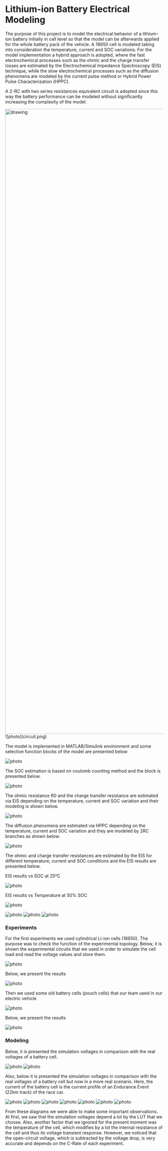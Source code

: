 # Lithium-ion Battery Electrical Modeling

The purpose of this project is to model the electrical behavior of a lithium-ion battery initially in cell level so that the model can be afterwards applied for the whole battery pack of the vehicle. A 18650 cell is modeled taking into consideration the temperature, current and SOC variations. For the model implementation a hybrid approach is adopted, where the fast electrochemical processes such as the ohmic and the charge transfer losses are estimated by the Electrochemical Impedance Spectroscopy (EIS) technique, while the slow electrochemical processes such as the diffusion phenomena are modeled by the current pulse method or Hybrid Power Pulse Characterization (HPPC).

A 2-RC with two series resistances equivalent circuit is adopted since this way the battery performance can be modeled without significantly increasing the complexity of the model.

<img src="circuit.png" alt="drawing" width="2000"/>
![photo](circuit.png)

The model is implemented in MATLAB/Simulink environment and some selective function blocks of the model are presented below

![photo](sim1.png)

The SOC estimation is based on coulomb counting method and the block is presented below.

![photo](sim2.png)

The ohmic resistance R0 and the charge transfer resistance are estimated via EIS depending on the temperature, current and SOC variation and their modeling is shown below.

![photo](sim3.png)

The diffusion phenomena are estimated via HPPC depending on the temperature, current and SOC variation and they are modeled by 2RC branches as shown below.

![photo](sim4.png)

The ohmic and charge transfer resistances are estimated by the EIS for different temperature, current and SOC conditions and the EIS results are presented below.

EIS results vs SOC at 25°C

![photo](eissoc.png)

EIS results vs Temperature at 50% SOC

![photo](eistemp.png)


![photo](Screenshots/Screenshot_8.png)
![photo](Screenshots/Screenshot_9.png)
![photo](Screenshots/Screenshot_10.png)

### Experiments

For the first experiments we used cylindrical Li-ion cells (18650). The purpose was to check the function of the experimental topology. Below, it is shown the experimental circuits that we used in order to simulate the cell load and read the voltage values and store them.

![photo](Screenshots/Screenshot_11.png)

Below, we present the results

![photo](Screenshots/Screenshot_13.png)


Then we used some old battery cells (pouch cells) that our team used in our electric vehicle

![photo](Screenshots/Screenshot_12.png)

Below, we present the results

![photo](Screenshots/Screenshot_14.png)

### Modeling

Below, it is presented the simulation voltages in comparison with the real voltages of a battery cell.

![photo](Screenshots/Screenshot_15.png)
![photo](Screenshots/Screenshot_16.png)

Also, below it is presented the simulation voltages in comparison with the real voltages of a battery cell but now in a more real scenario. Here, the current of the battery cell is the current profile of an Endurance Event (22km track) of the race car.

![photo](Screenshots/Screenshot_17.png)
![photo](Screenshots/Screenshot_18.png)
![photo](Screenshots/Screenshot_19.png)
![photo](Screenshots/Screenshot_20.png)
![photo](Screenshots/Screenshot_21.png)
![photo](Screenshots/Screenshot_22.png)
![photo](Screenshots/Screenshot_23.png)

From these diagrams we were able to make some important observations. At first, we saw that the simulation voltages depend a lot by the LUT that we choose. Also, another factor that we ignored for the present moment was the temperature of the cell, which modifies by a lot the internal resistance of the cell and thus its voltage transient response. However, we noticed that the open-circuit voltage, which is subtracted by the voltage drop, is very accurate and depends on the C-Rate of each experiment.

